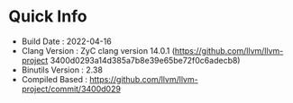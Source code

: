 # Quick Info
* Build Date : 2022-04-16
* Clang Version : ZyC clang version 14.0.1 (https://github.com/llvm/llvm-project 3400d0293a14d385a7b8e39e65be72f0c6adecb8)
* Binutils Version : 2.38
* Compiled Based : https://github.com/llvm/llvm-project/commit/3400d029

